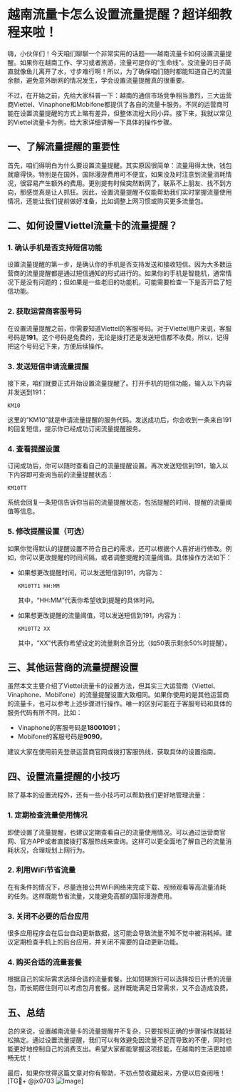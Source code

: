 # 越南流量卡怎么设置流量提醒？超详细教程来啦！

嗨，小伙伴们！今天咱们聊聊一个非常实用的话题——越南流量卡如何设置流量提醒。如果你在越南工作、学习或者旅游，流量可是你的“生命线”。没流量的日子简直就像鱼儿离开了水，寸步难行啊！所以，为了确保咱们随时都能知道自己的流量余额，避免意外断网的情况发生，学会设置流量提醒真的很重要。

不过，在开始之前，先给大家科普一下：越南的通信市场竞争相当激烈，三大运营商Viettel、Vinaphone和Mobifone都提供了各自的流量卡服务。不同的运营商可能在设置流量提醒的方式上略有差异，但整体流程大同小异。接下来，我就以常见的Viettel流量卡为例，给大家详细讲解一下具体的操作步骤。

## 一、了解流量提醒的重要性

首先，咱们得明白为什么要设置流量提醒。其实原因很简单：流量用得太快，钱包就瘪得快。特别是在国外，国际漫游费用可不便宜，如果没及时注意到流量消耗情况，很容易产生额外的费用。更别提有时候突然断网了，联系不上朋友、找不到方向，那感觉真是让人抓狂。因此，设置流量提醒不仅能帮助我们实时掌握流量使用情况，还能让我们提前做好准备，比如调整上网习惯或购买更多流量包。

## 二、如何设置Viettel流量卡的流量提醒？

### 1. 确认手机是否支持短信功能

设置流量提醒的第一步，是确认你的手机是否支持发送和接收短信。因为大多数运营商的流量提醒都是通过短信通知的形式进行的。如果你的手机是智能机，通常情况下是没有问题的；但如果是一些老旧的功能机，可能需要检查一下是否开启了短信功能。

### 2. 获取运营商客服号码

在设置流量提醒之前，你需要知道Viettel的客服号码。对于Viettel用户来说，客服号码是**191**。这个号码是免费的，无论是拨打还是发送短信都不收费。所以，记得把这个号码记下来，方便后续操作。

### 3. 发送短信申请流量提醒

接下来，咱们就要正式开始设置流量提醒了。打开手机的短信功能，输入以下内容并发送到191：

```
KM10
```

这里的“KM10”就是申请流量提醒的服务代码。发送成功后，你会收到一条来自191的回复短信，提示你已经成功订阅流量提醒服务。

### 4. 查看提醒设置

订阅成功后，你可以随时查看自己的流量提醒设置。再次发送短信到191，输入以下内容即可查询当前的流量提醒状态：

```
KM10TT
```

系统会回复一条短信告诉你当前的流量提醒状态，包括提醒的时间、提醒的流量阈值等信息。

### 5. 修改提醒设置（可选）

如果你觉得默认的提醒设置不符合自己的需求，还可以根据个人喜好进行修改。例如，你可以更改提醒的时间间隔，或者调整提醒的流量阈值。具体操作方法如下：

- 如果想更改提醒时间，可以发送短信到191，内容为：
  
  ```
  KM10TT1 HH:MM
  ```

  其中，“HH:MM”代表你希望收到提醒的具体时间。

- 如果想更改提醒的流量阈值，可以发送短信到191，内容为：
  
  ```
  KM10TT2 XX
  ```

  其中，“XX”代表你希望设定的流量剩余百分比（如50表示剩余50%时提醒）。

## 三、其他运营商的流量提醒设置

虽然本文主要介绍了Viettel流量卡的设置方法，但其实三大运营商（Viettel、Vinaphone、Mobifone）的流量提醒设置大致相同。如果你使用的是其他运营商的流量卡，也可以参考上述步骤进行操作。唯一的区别可能在于客服号码和具体的服务代码有所不同，比如：

- Vinaphone的客服号码是**18001091**；
- Mobifone的客服号码是**9090**。

建议大家在使用前先登录运营商官网或拨打客服热线，获取具体的设置指南。

## 四、设置流量提醒的小技巧

除了基本的设置流程外，还有一些小技巧可以帮助我们更好地管理流量：

### 1. 定期检查流量使用情况

即使设置了流量提醒，也建议定期查看自己的流量使用情况。可以通过运营商官网、官方APP或者直接拨打客服热线来查询。这样可以更全面地了解自己的流量消耗状况，合理规划上网行为。

### 2. 利用WiFi节省流量

在有条件的情况下，尽量连接公共WiFi网络来完成下载、视频观看等高流量消耗的任务。这样既能节省流量，又能避免高额的国际漫游费用。

### 3. 关闭不必要的后台应用

很多应用程序会在后台自动更新数据，这可能会导致流量不知不觉中被消耗掉。建议定期检查手机上的后台应用，并关闭不需要的自动更新功能。

### 4. 购买合适的流量套餐

根据自己的实际需求选择合适的流量套餐。比如短期旅行可以选择按日计费的流量包，而长期居住则可以考虑包月套餐。这样既能满足日常需求，又不会造成浪费。

## 五、总结

总的来说，设置越南流量卡的流量提醒并不复杂，只要按照正确的步骤操作就能轻松搞定。通过设置流量提醒，我们可以有效避免因流量不足而导致的不便，同时也能更好地控制自己的消费支出。希望大家都能掌握这项技能，在越南的生活更加顺畅无忧！

最后，如果你觉得这篇文章对你有帮助，不妨点赞收藏起来，方便以后查阅哦！[TG💪+ @jx0703 ![Image](https://github.com/user-attachments/assets/dbca1d08-cadb-493c-b0ec-ad6f7a83f270)]